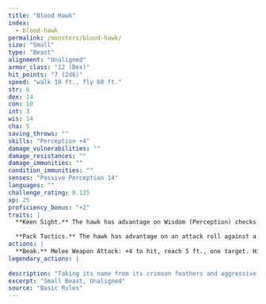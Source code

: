 ```yaml
---
title: "Blood Hawk"
index:
  - blood-hawk
permalink: /monsters/blood-hawk/
size: "Small"
type: "Beast"
alignment: "Unaligned"
armor_class: "12 (Dex)"
hit_points: "7 (2d6)"
speed: "walk 10 ft., fly 60 ft."
str: 6
dex: 14
con: 10
int: 3
wis: 14
cha: 5
saving_throws: ""
skills: "Perception +4"
damage_vulnerabilities: ""
damage_resistances: ""
damage_immunities: ""
condition_immunities: ""
senses: "Passive Perception 14"
languages: ""
challenge_rating: 0.125
xp: 25
proficiency_bonus: "+2"
traits: |
  **Keen Sight.** The hawk has advantage on Wisdom (Perception) checks that rely on sight.

  **Pack Tactics.** The hawk has advantage on an attack roll against a creature if at least one of the hawk's allies is within 5 ft. of the creature and the ally isn't incapacitated.
actions: |
  **Beak.** Melee Weapon Attack: +4 to hit, reach 5 ft., one target. Hit: 4 (1d4 + 2) piercing damage.  
legendary_actions: |
  
description: "Taking its name from its crimson feathers and aggressive nature, the blood hawk fearlessly attacks almost any animal, stabbing it with its daggerlike beak. Blood hawks flock together in large numbers, attacking as a pack to take down prey."
excerpt: "Small Beast, Unaligned"
source: "Basic Rules"
---
```

